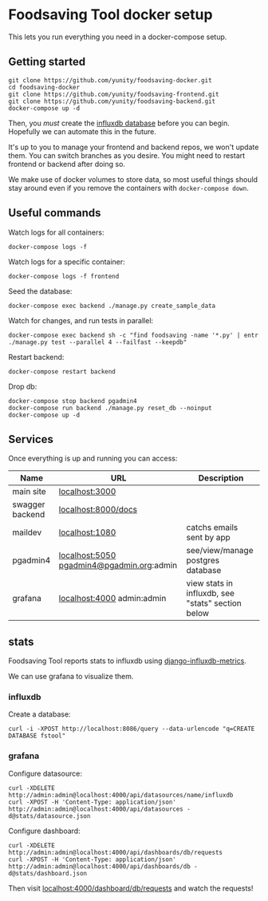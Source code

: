 # Foodsaving Tool docker setup

This lets you run everything you need in a docker-compose setup.

## Getting started

```
git clone https://github.com/yunity/foodsaving-docker.git
cd foodsaving-docker
git clone https://github.com/yunity/foodsaving-frontend.git
git clone https://github.com/yunity/foodsaving-backend.git
docker-compose up -d
```

Then, you _must_ create the [influxdb database](https://github.com/yunity/foodsaving-docker#influxdb) before you can begin. Hopefully we can automate this in the future.

It's up to you to manage your frontend and backend repos, we won't update them. You can switch branches as you desire. You might need to restart frontend or backend after doing so.

We make use of docker volumes to store data, so most useful things should stay around even if you remove the containers with `docker-compose down`.

## Useful commands

Watch logs for all containers:
```
docker-compose logs -f
```

Watch logs for a specific container:
```
docker-compose logs -f frontend
```

Seed the database:
```
docker-compose exec backend ./manage.py create_sample_data
```

Watch for changes, and run tests in parallel:
```
docker-compose exec backend sh -c "find foodsaving -name '*.py' | entr ./manage.py test --parallel 4 --failfast --keepdb"
```

Restart backend:
```
docker-compose restart backend
```

Drop db:
```
docker-compose stop backend pgadmin4
docker-compose run backend ./manage.py reset_db --noinput
docker-compose up -d
```

## Services

Once everything is up and running you can access:

| Name | URL | Description |
|---|---|---|
| main site | [localhost:3000](http://localhost:3000) | |
| swagger backend | [localhost:8000/docs](http://localhost:8000/docs) | |
| maildev | [localhost:1080](http://localhost:1080) | catchs emails sent by app |
| pgadmin4 | [localhost:5050](http://localhost:5050) pgadmin4@pgadmin.org:admin | see/view/manage postgres database |
| grafana | [localhost:4000](http://localhost:4000) admin:admin | view stats in influxdb, see "stats" section below |

## stats

Foodsaving Tool reports stats to influxdb using
[django-influxdb-metrics](https://github.com/bitlabstudio/django-influxdb-metrics).

We can use grafana to visualize them.

### influxdb

Create a database:
```
curl -i -XPOST http://localhost:8086/query --data-urlencode "q=CREATE DATABASE fstool"
```

### grafana

Configure datasource:
```
curl -XDELETE http://admin:admin@localhost:4000/api/datasources/name/influxdb
curl -XPOST -H 'Content-Type: application/json' http://admin:admin@localhost:4000/api/datasources -d@stats/datasource.json
```

Configure dashboard:
```
curl -XDELETE http://admin:admin@localhost:4000/api/dashboards/db/requests
curl -XPOST -H 'Content-Type: application/json' http://admin:admin@localhost:4000/api/dashboards/db -d@stats/dashboard.json
```

Then visit [localhost:4000/dashboard/db/requests](http://localhost:4000/dashboard/db/requests) and watch the requests!

